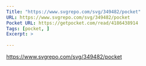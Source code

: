 ```yaml
---
Title: "https://www.svgrepo.com/svg/349482/pocket"
URL: https://www.svgrepo.com/svg/349482/pocket
Pocket URL: https://getpocket.com/read/4186438914
Tags: [pocket, ]
Excerpt: >
    
---
```




https://www.svgrepo.com/svg/349482/pocket

